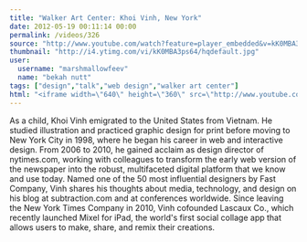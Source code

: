 ```yaml
---
title: "Walker Art Center: Khoi Vinh, New York"
date: 2012-05-19 00:11:14 00:00
permalink: /videos/326
source: "http://www.youtube.com/watch?feature=player_embedded&v=kK0MBA3ps64#!"
thumbnail: "http://i4.ytimg.com/vi/kK0MBA3ps64/hqdefault.jpg"
user:
  username: "marshmallowfeev"
  name: "bekah nutt"
tags: ["design","talk","web design","walker art center"]
html: "<iframe width=\"640\" height=\"360\" src=\"http://www.youtube.com/embed/kK0MBA3ps64?wmode=transparent&fs=1&feature=oembed\" frameborder=\"0\" allowfullscreen></iframe>"
---
```


As a child, Khoi Vinh emigrated to the United States from Vietnam. He studied illustration and practiced graphic design for print before moving to New York City in 1998, where he began his career in web and interactive design. From 2006 to 2010, he gained acclaim as design director of nytimes.com, working with colleagues to transform the early web version of the newspaper into the robust, multifaceted digital platform that we know and use today. Named one of the 50 most influential designers by Fast Company, Vinh shares his thoughts about media, technology, and design on his blog at subtraction.com and at conferences worldwide. Since leaving the New York Times Company in 2010, Vinh cofounded Lascaux Co., which recently launched Mixel for iPad, the world's first social collage app that allows users to make, share, and remix their creations.